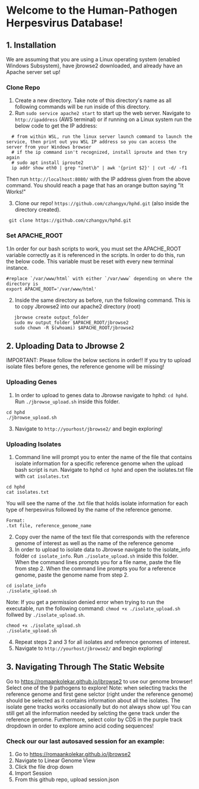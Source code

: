 # Welcome to the Human-Pathogen Herpesvirus Database!

## 1. Installation
We are assuming that you are using a Linux operating system (enabled Windows Subsystem), have jbrowse2 downloaded, and already have an Apache server set up!

### Clone Repo

  1. Create a new directory. Take note of this directory's name as all following commands will be run inside of this directory.
  2. Run `sudo service apache2 start` to start up the web server. Navigate to `http://ipaddress` (AWS terminal) or if running on a Linux system run the below code to get the IP address:

  ```
    # from within WSL, run the linux server launch command to launch the service, then print out you WSL IP address so you can access the server from your Windows browser
    # if the ip command isn't recognized, install iproute and then try again
    # sudo apt install iproute2
    ip addr show eth0 | grep "inet\b" | awk '{print $2}' | cut -d/ -f1
  ```
  Then run `http://localhost:8080/` with the IP address given from the above command. You should reach a page that has an orange button saying "It Works!"
  

  3. Clone our repo! `https://github.com/czhangyx/hphd.git` (also inside the directory created).

 ```
  git clone https://github.com/czhangyx/hphd.git

 ```

### Set APACHE_ROOT
1.In order for our bash scripts to work, you must set the APACHE_ROOT variable correctly as it is referenced in the scripts. In order to do this, run the below code. This variable must be reset with every new terminal instance.

```
#replace `/var/www/html` with either `/var/www` depending on where the directory is
export APACHE_ROOT='/var/www/html'
```

2. Inside the same directory as before, run the following command. This is to copy Jbrowse2 into our apache2 directory (root)

  ```
     jbrowse create output_folder
     sudo mv output_folder $APACHE_ROOT/jbrowse2
     sudo chown -R $(whoami) $APACHE_ROOT/jbrowse2
  ```

## 2. Uploading Data to Jbrowse 2

IMPORTANT: Please follow the below sections in order!! If you try to upload isolate files before genes, the reference genome will be missing!

### Uploading Genes

1. In order to upload to genes data to Jbrowse navigate to hphd:  `cd hphd`. Run `./jbrowse_upload.sh` inside this folder.
   
```
cd hphd
./jbrowse_upload.sh
```

    
3. Navigate to  `http://yourhost/jbrowse2/` and begin exploring!
   
### Uploading Isolates

1. Command line will prompt you to enter the name of the file that contains isolate information for a specific reference genome when the upload bash script is run. Navigate to hphd `cd hphd` and open the isolates.txt file with  `cat isolates.txt`
```
cd hphd
cat isolates.txt
```
You will see the name of the .txt file that holds isolate information for each type of herpesvirus followed by the name of the reference genome.
```
Format:
.txt file, reference_genome_name
```

2. Copy over the name of the text file that corresponds with the reference genome of interest as well as the name of the reference genome
3. In order to upload to isolate data to Jbrowse navigate to the isolate_info folder  `cd isolate_info`. Run `./isolate_upload.sh` inside this folder. When the command lines prompts you for a file name, paste the file from step 2. When the command line prompts you for a reference genome, paste the genome name from step 2.
   
```
cd isolate_info
./isolate_upload.sh
```

  Note: If you get a permission denied error when trying to run the executable, run the following command: `chmod +x ./isolate_upload.sh` follwed by `./isolate_upload.sh`.
```
chmod +x ./isolate_upload.sh
./isolate_upload.sh
```

4. Repeat steps 2 and 3 for all isolates and reference genomes of interest.
5. Navigate to  `http://yourhost/jbrowse2/` and begin exploring!


## 3. Navigating Through The Static Website

Go to https://romaankolekar.github.io/jbrowse2 to use our genome browser! Select one of the 9 pathogens to explore! Note: when selecting tracks the reference genome and first gene selctor (right under the reference genome) should be selected as it contains information about all the isolates. The isolate gene tracks works occasionally but do not always show up! You can still get all the information needed by selcting the gene track under the reference genome. Furthermore, select color by CDS in the purple track dropdown in order to explore amino acid coding sequences!

### Check our our last autosaved session for an example: 

1. Go to https://romaankolekar.github.io/jbrowse2
2. Navigate to Linear Genome View
3. Click the file drop down
4. Import Session
5. From this github repo, upload session.json







